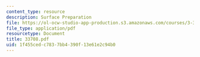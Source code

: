 ```yaml
---
content_type: resource
description: Surface Preparation
file: https://ol-ocw-studio-app-production.s3.amazonaws.com/courses/3-37-welding-and-joining-processes-fall-2002/1f455cedc7837bb4390f13e61e2c94b0_33708.pdf
file_type: application/pdf
resourcetype: Document
title: 33708.pdf
uid: 1f455ced-c783-7bb4-390f-13e61e2c94b0
---
```

